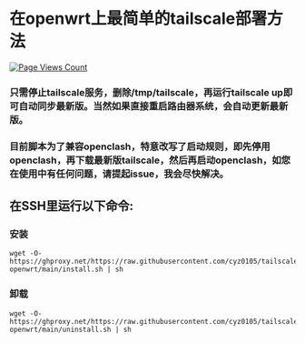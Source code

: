 # 在openwrt上最简单的tailscale部署方法
[![Page Views Count](https://badges.toozhao.com/badges/01GZWH4F36G14VWXT8RP9KRCYV/green.svg)](https://badges.toozhao.com/stats/01GZWH4F36G14VWXT8RP9KRCYV "")

### 只需停止tailscale服务，删除/tmp/tailscale，再运行tailscale up即可自动同步最新版。当然如果直接重启路由器系统，会自动更新最新版。
### 目前脚本为了兼容openclash，特意改写了启动规则，即先停用openclash，再下载最新版tailscale，然后再启动openclash，如您在使用中有任何问题，请提起issue，我会尽快解决。
## 在SSH里运行以下命令:
### 安装
```
wget -O- https://ghproxy.net/https://raw.githubusercontent.com/cyz0105/tailscale-openwrt/main/install.sh | sh
```

### 卸载
```
wget -O- https://ghproxy.net/https://raw.githubusercontent.com/cyz0105/tailscale-openwrt/main/uninstall.sh | sh
```

